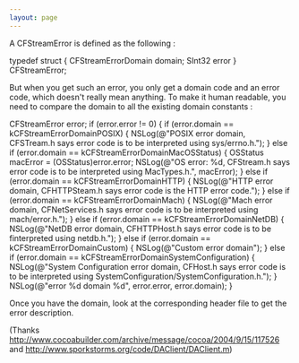 ```yaml
---
layout: page
---
```


A CFStreamError is defined as the following :
    
typedef struct {
	CFStreamErrorDomain domain;
	SInt32 error
} CFStreamError;

But when you get such an error, you only get a domain code and an error code, which doesn't really mean anything. To make it human readable, you need to compare the domain to all the existing domain constants :
    
CFStreamError error;
if (error.error != 0) {
	if (error.domain == kCFStreamErrorDomainPOSIX) {
		NSLog(@"POSIX error domain, CFSTream.h says error code is to be interpreted using sys/errno.h.");
	} else if (error.domain == kCFStreamErrorDomainMacOSStatus) {
		OSStatus macError = (OSStatus)error.error;
		NSLog(@"OS error: %d, CFStream.h says error code is to be interpreted using MacTypes.h.", macError);
	} else if (error.domain == kCFStreamErrorDomainHTTP) {
		NSLog(@"HTTP error domain, CFHTTPSteam.h says error code is the HTTP error code.");
	} else if (error.domain == kCFStreamErrorDomainMach) {
		NSLog(@"Mach error domain, CFNetServices.h says error code is to be interpreted using mach/error.h.");
	} else if (error.domain == kCFStreamErrorDomainNetDB) {
		NSLog(@"NetDB error domain, CFHTTPHost.h says error code is to be finterpreted using netdb.h.");
	} else if (error.domain == kCFStreamErrorDomainCustom) {
		NSLog(@"Custom error domain");
	} else if (error.domain == kCFStreamErrorDomainSystemConfiguration) {
		NSLog(@"System Configuration error domain, CFHost.h says error code is to be interpreted using SystemConfiguration/SystemConfiguration.h.");
	}
	NSLog(@"error %d domain %d", error.error, error.domain);
}

Once you have the domain, look at the corresponding header file to get the error description.

(Thanks http://www.cocoabuilder.com/archive/message/cocoa/2004/9/15/117526 and http://www.sporkstorms.org/code/DAClient/DAClient.m)
